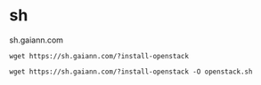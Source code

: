 # sh

sh.gaiann.com

```
wget https://sh.gaiann.com/?install-openstack
```


```
wget https://sh.gaiann.com/?install-openstack -O openstack.sh
```
